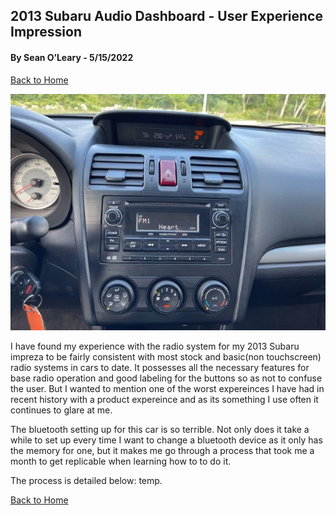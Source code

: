 ## 2013 Subaru Audio Dashboard - User Experience Impression
#### By Sean O’Leary - 5/15/2022

[Back to Home](../)

![alt text](../assets/subaru_console_image.jpeg "Subaru console image")

I have found my experience with the radio system for my 2013 Subaru impreza to be fairly consistent with most stock and basic(non touchscreen) radio systems in cars to date. It possesses all the necessary features for base radio operation and good labeling for the buttons so as not to confuse the user. But I wanted to mention one of the worst expereinces I have had in recent history with a product expereince and as its something I use often it continues to glare at me. 

The bluetooth setting up for this car is so terrible. Not only does it take a while to set up every time I want to change a bluetooth device as it only has the memory for one, but it makes me go through a process that took me a month to get replicable when learning how to to do it.

The process is detailed below:
temp.

[Back to Home](../)
